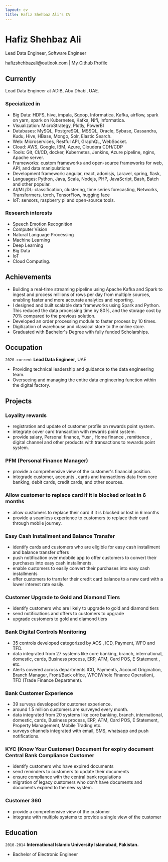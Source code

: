 ```yaml
---
layout: cv
title: Hafiz Shehbaz Ali's CV
---
```

# Hafiz Shehbaz Ali
Lead Data Engineer, Software Engineer

<div id="webaddress">
<a href="hafizshehbazali@outlook.com">hafizshehbazali@outlook.com</a>
| <a href="https://github.com/hsali">My Github Profile</a>
</div>


## Currently

Lead Data Engineer at ADIB, Abu Dhabi, UAE.

### Specialized in

-	Big Data: HDFS, hive, impala, Sqoop, Informatica, Kafka, airflow, spark on yarn, spark on Kubernetes, Kafka, Nifi, Informatica.
-	Visualization: MicroStrategy, Plotly, PowerBI
-	Databases: MySQL, PostgreSQL, MSSQL, Oracle, Sybase, Cassandra, Kudu, Hive, HBase, Mongo, Solr, Elastic Search.
-	Web: Microservices, Restful API, GraphQL, WebSocket.
-	Cloud: AWS, Google, IBM, Azure, Cloudera CDH/CDP
-	Tools: Git, CI/CD, docker, Kubernetes, Jenkins, Azure pipeline, nginx, Apache server.
-	Frameworks: custom frameworks and open-source frameworks for web, API, and data manipulations
-	Development framework: angular, react, adonisjs, Laravel, spring, flask, 
-	Languages: Python, Java, Scala, Nodejs, PHP, JavaScript, Bash, Batch and other popular.
-	AI/ML/DL: classification, clustering, time series forecasting, Networks, Transformers, torch, TensorFlow, hugging face
-	IoT: sensors, raspberry pi and open-source tools. 


### Research interests

- Speech Emotion Recognition
- Computer Vision 
- Natural Language Processing
- Machine Learning 
- Deep Learning
- Big Data
- IoT
- Cloud Computing.




## Achievements

- Building a real-time streaming pipeline using Apache Kafka and Spark to ingest and process millions of rows per day from multiple sources, enabling faster and more accurate analytics and reporting.
- I designed and built scalable data frameworks using Spark and Python. This reduced the data processing time by 80%, and the storage cost by 70% compared to the previous solution.
- Developed an order processing module to faster process by 10 times.
- Digitization of warehouse and classical store to the online store.
- Graduated with Bachelor's Degree with fully funded Scholarships.






## Occupation

`2020-current`
__Lead Data Engineer__, UAE

- Providing technical leadership and guidance to the data engineering team.
- Overseeing and managing the entire data engineering function within the digital factory.


## Projects

### Loyality rewards 
- registration and update of customer profile on rewards point system.
- integrate cover card transaction with rewards point system.
- provide salary, Personal finance, Yusr , Home finance , remittence , digital channel and other products with transactions to rewards point system.



### PFM (Personal Finance Manager)
- provide a comprehensive view of the customer's financial position.
- integrade customer, accounts , cards and transactions data from core banking, debit cards, credit cards, and other sources.


### Allow customer to replace card if it is blocked or lost in 6 months
- allow customers to replace their card if it is blocked or lost in 6 months
- provide a seamless experience to customers to replace their card through mobile journey.

### Easy Cash Installment and Balance Transfer 
- identify cards and customers who are eligible for easy cash installment and balance transfer offers
- push notification over mobbile app to offer customers to convert their purchases into easy cash installments.
- enable customers to easily convert their purchases into easy cash installments
- offer customers to transfer their credit card balance to a new card with a lower interest rate easily.

### Customer Upgrade to Gold and Diamond Tiers
- identify customers who are likely to upgrade to gold and diamond tiers
- send notifications and offers to customers to upgrade
- upgrade customers to gold and diamond tiers

### Bank Digital Controls Monitoring
- 35 controls developed categorized by AOS , ICD, Payment, WFO and TFD.
- data integrated from 27 systems like core banking, branch, international, domestic, cards, Business process, ERP, ATM, Card POS, E Statement , etc.
- Alerts covered across departments ICD, Payments, Account Origination, Branch Manager, Front/Back office, WFO(Whole Finance Operation), TFD (Trade Finance Department).

### Bank Customer Experience 
- 39 surveys developed for customer experience.
- around 1.5 million customers are surveyed every month.
- data integrated from 20 systems like core banking, branch, international, domestic, cards, Business process, ERP, ATM, Card POS, E Statement, Property Management, Mobile Trading etc.
- surveys channels integrated with email, SMS, whatsapp and push notifications.


### KYC (Know Your Customer) Document for expiry document Central Bank Compliance Customer
- identify customers who have expired documents
- send reminders to customers to update their documents
- ensure compliance with the central bank regulations
- migration of legacy customers who don't have documents and documents expired to the new system.

### Customer 360
- provide a comprehensive view of the customer
- integrate with multiple systems to provide a single view of the customer


## Education

`2010-2014`
__International Islamic University Islamabad, Pakistan.__

- Bachelor of Electronic Engineer

<!-- ### Footer

Last updated: May 2013 -->


